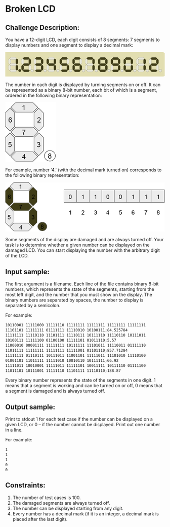 Broken LCD
==========

Challenge Description:
----------------------

You have a 12-digit LCD, each digit consists of 8 segments: 7 segments to display numbers and one segment to display 
a decimal mark: 

![Challenge Image](broken_lcd_01.png)

The number in each digit is displayed by turning segments on or off. It can be represented as a binary 8-bit number, 
each bit of which is a segment, ordered in the following binary representation: 

![](broken_lcd_02.png) 

For example, number ‘4.’ (with the decimal mark turned on) corresponds to the following binary representation: 

![](broken_lcd_03.png)

Some segments of the display are damaged and are always turned off. Your task is to determine whether a given number 
can be displayed on the damaged LCD. You can start displaying the number with the arbitrary digit of the LCD. 

Input sample:
------------

The first argument is a filename. Each line of the file contains binary 8-bit numbers, which represents the state of 
the segments, starting from the most left digit, and the number that you must show on the display. The binary 
numbers are separated by spaces, the number to display is separated by a semicolon.

For example: 

    10110001 11111000 11111110 11111111 11111111 11111111 11111111 11101101 11111111 01111111 11110010 10100111;84.525784
    11111111 11110110 11101111 11110111 10111110 11110110 10111011 10100111 11111100 01100100 11111101 01011110;5.57
    11000010 00001111 11111111 10111111 11101011 11110011 01111110 11011111 11111111 11111111 11111001 01101110;857.71284
    11111111 01110111 10111011 11001101 11111011 11101010 11110100 01001101 11011111 11111010 10010110 10111111;66.92
    11111011 10010001 11111011 11111101 10011111 10111110 01111100 11011101 10111001 11111110 11101111 11110110;188.87



Every binary number represents the state of the segments in one digit. 1 means that a segment is working and can 
be turned on or off, 0 means that a segment is damaged and is always turned off. 
    
Output sample:
------------

Print to stdout 1 for each test case if the number can be displayed on a given LCD, or 0 – if the number 
cannot be displayed. Print out one number in a line. 

For example: 

    1
    1
    1
    0
    0
    
Constraints:
------------

1. The number of test cases is 100.
2. The damaged segments are always turned off.
3. The number can be displayed starting from any digit.
4. Every number has a decimal mark (if it is an integer, a decimal mark is placed after the last digit).
